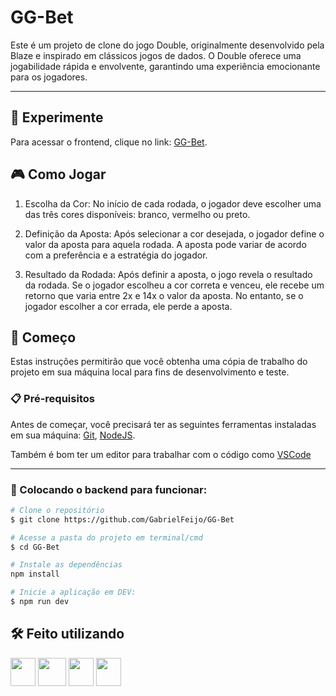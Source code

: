 # GG-Bet

Este é um projeto de clone do jogo Double, originalmente desenvolvido pela Blaze e inspirado em clássicos jogos de dados. O Double oferece uma jogabilidade rápida e envolvente, garantindo uma experiência emocionante para os jogadores.

---

## 👾 Experimente

Para acessar o frontend, clique no link: [GG-Bet](https://gg-bet.vercel.app/).

## 🎮 Como Jogar

1. Escolha da Cor: No início de cada rodada, o jogador deve escolher uma das três cores disponíveis: branco, vermelho ou preto.

2. Definição da Aposta: Após selecionar a cor desejada, o jogador define o valor da aposta para aquela rodada. A aposta pode variar de acordo com a preferência e a estratégia do jogador.

3. Resultado da Rodada: Após definir a aposta, o jogo revela o resultado da rodada. Se o jogador escolheu a cor correta e venceu, ele recebe um retorno que varia entre 2x e 14x o valor da aposta. No entanto, se o jogador escolher a cor errada, ele perde a aposta.

## 🚀 Começo

Estas instruções permitirão que você obtenha uma cópia de trabalho do projeto em sua máquina local para fins de desenvolvimento e teste.

### 📋 Pré-requisitos

Antes de começar, você precisará ter as seguintes ferramentas instaladas em sua máquina:
[Git](https://git-scm.com),
[NodeJS](https://nodejs.org/en).

Também é bom ter um editor para trabalhar com o código como [VSCode](https://code.visualstudio.com/)

---

### 🎲 Colocando o backend para funcionar:

```bash
# Clone o repositório
$ git clone https://github.com/GabrielFeijo/GG-Bet
```

```bash
# Acesse a pasta do projeto em terminal/cmd
$ cd GG-Bet

# Instale as dependências
npm install

# Inicie a aplicação em DEV:
$ npm run dev
```

## 🛠️ Feito utilizando

<img src="https://cdn.jsdelivr.net/gh/devicons/devicon@latest/icons/nextjs/nextjs-original.svg" width="40" height="45" /> <img src="https://cdn.jsdelivr.net/gh/devicons/devicon@latest/icons/tailwindcss/tailwindcss-original.svg" width="45" height="45"/> <img src="https://cdn.jsdelivr.net/gh/devicons/devicon/icons/typescript/typescript-original.svg" width="40" height="45" /> <img src="https://cdn.jsdelivr.net/gh/devicons/devicon@latest/icons/react/react-original.svg" width="40" height="45" />
